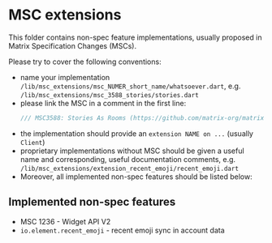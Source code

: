 # MSC extensions

This folder contains non-spec feature implementations, usually proposed in Matrix Specification Changes (MSCs).

Please try to cover the following conventions:

- name your implementation `/lib/msc_extensions/msc_NUMER_short_name/whatsoever.dart`,
  e.g. `/lib/msc_extensions/msc_3588_stories/stories.dart`
- please link the MSC in a comment in the first line:
  ```dart
  /// MSC3588: Stories As Rooms (https://github.com/matrix-org/matrix-spec-proposals/blob/d818877504cfda00ac52430ba5b9e8423c878b77/proposals/3588-stories-as-rooms.md)
  ```
- the implementation should provide an `extension NAME on ...` (usually `Client`)
- proprietary implementations without MSC should be given a useful name and 
  corresponding, useful documentation comments, e.g. `/lib/msc_extensions/extension_recent_emoji/recent_emoji.dart`
- Moreover, all implemented non-spec features should be listed below:

## Implemented non-spec features

- MSC 1236 - Widget API V2
- `io.element.recent_emoji` - recent emoji sync in account data
